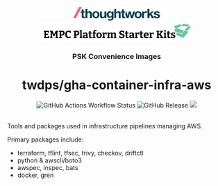 <div align="center">
	<p>
		<img alt="Thoughtworks Logo" src="https://raw.githubusercontent.com/ThoughtWorks-DPS/static/master/thoughtworks_flamingo_wave.png?sanitize=true" width=200 />
    <br />
		<img alt="DPS Title" src="https://raw.githubusercontent.com/ThoughtWorks-DPS/static/master/EMPCPlatformStarterKitsImage.png" width=350/>
	</p>
  <h3>PSK Convenience Images</h3>
  <h1>twdps/gha-container-infra-aws</h1>
  <img alt="GitHub Actions Workflow Status" src="https://img.shields.io/github/actions/workflow/status/ThoughtWorks-DPS/gha-container-infra-aws/.github%2Fworkflows%2Fdevelopment-build.yaml"> <img alt="GitHub Release" src="https://img.shields.io/github/v/release/ThoughtWorks-DPS/gha-container-infra-aws"> <a href="https://opensource.org/licenses/MIT"><img src="https://img.shields.io/badge/license-MIT-blue.svg"></a>
</div>
<br />

Tools and packages used in infrastructure pipelines managing AWS.  

Primary packages include:  
- terraform, tflint, tfsec, trivy, checkov, driftctl  
- python & awscli/boto3  
- awspec, inspec, bats  
- docker, gren  
